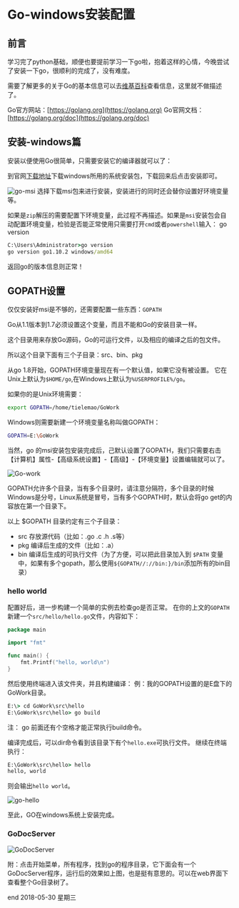 Go-windows安装配置
===

## 前言

学习完了python基础，顺便也要提前学习一下go啦，抱着这样的心情，今晚尝试了安装一下go，很顺利的完成了，没有难度。

需要了解更多的关于Go的基本信息可以去[维基百科](https://zh.wikipedia.org/wiki/Go)查看信息，这里就不做描述了。

Go官方网站：[https://golang.org](https://golang.org)
Go官网文档：[https://golang.org/doc](https://golang.org/doc)

## 安装-windows篇

安装以便使用Go很简单，只需要安装它的编译器就可以了：

到官网[下载地址](https://golang.org/dl/)下载windows所用的系统安装包，下载回来后点击安装即可。

![go-msi]($res/go-msi.jpg)
选择下载msi包来进行安装，安装进行的同时还会替你设置好环境变量等。

如果是`zip`解压的需要配置下环境变量，此过程不再描述。如果是`msi`安装包会自动配置环境变量，检验是否能正常使用只需要打开`cmd`或者`powershell`输入： go version

```cmd
C:\Users\Administrator>go version
go version go1.10.2 windows/amd64
```
返回go的版本信息则正常！

## GOPATH设置

仅仅安装好msi是不够的，还需要配置一些东西：`GOPATH`

Go从1.1版本到1.7必须设置这个变量，而且不能和Go的安装目录一样。

这个目录用来存放Go源码，Go的可运行文件，以及相应的编译之后的包文件。

所以这个目录下面有三个子目录：src、bin、pkg

从go 1.8开始，GOPATH环境变量现在有一个默认值，如果它没有被设置。 它在Unix上默认为`$HOME/go`,在Windows上默认为`%USERPROFILE%/go`。

如果你的是Unix环境需要：

```bash
export GOPATH=/home/tielemao/GoWork

```
Windows则需要新建一个环境变量名称叫做GOPATH：

```bash
GOPATH=E:\GoWork
```
当然，go 的msi安装包安装完成后，己默认设置了GOPATH，我们只需要右击【计算机】属性-【高级系统设置】-【高级】-【环境变量】设置编辑就可以了。

![Go-work]($res/Go-work.jpg)

GOPATH允许多个目录，当有多个目录时，请注意分隔符，多个目录的时候Windows是分号，Linux系统是冒号，当有多个GOPATH时，默认会将go get的内容放在第一个目录下。

以上 $GOPATH 目录约定有三个子目录：

*   src 存放源代码（比如：.go .c .h .s等）
*   pkg 编译后生成的文件（比如：.a）
*   bin 编译后生成的可执行文件（为了方便，可以把此目录加入到 `$PATH` 变量中，如果有多个gopath，那么使用`${GOPATH//://bin:}/bin`添加所有的bin目录）

### hello world

配置好后，进一步构建一个简单的实例去检查go是否正常。
在你的上文的`GOPATH`新建一个`src/hello/hello.go`文件，内容如下：

```go
package main

import "fmt"

func main() {
    fmt.Printf("hello, world\n")
}
```
然后使用终端进入该文件夹，并且构建编译：
例：我的GOPATH设置的是E盘下的GoWork目录。

```cmd
E:\> cd GoWork\src\hello
E:\GoWork\src\hello> go build
```
注： go 前面还有个空格才能正常执行build命令。

编译完成后，可以dir命令看到该目录下有个`hello.exe`可执行文件。
继续在终端执行：

```cmd
E:\GoWork\src\hello> hello
hello, world

```
则会输出`hello world`。

![go-hello]($res/go-hello.jpg)

至此，GO在windows系统上安装完成。

### GoDocServer

![GoDocServer]($res/GoDocServer.jpg)

附：点击开始菜单，所有程序，找到go的程序目录，它下面会有一个GoDocServer程序，运行后的效果如上图，也是挺有意思的。可以在web界面下查看整个Go目录树了。

end
2018-05-30 星期三